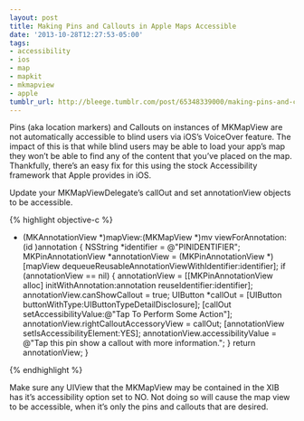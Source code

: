 ```yaml
---
layout: post
title: Making Pins and Callouts in Apple Maps Accessible
date: '2013-10-28T12:27:53-05:00'
tags:
- accessibility
- ios
- map
- mapkit
- mkmapview
- apple
tumblr_url: http://bleege.tumblr.com/post/65348339000/making-pins-and-callouts-in-apple-maps-accessible
---
```

Pins (aka location markers) and Callouts on instances of MKMapView are not automatically accessible to blind users via iOS’s VoiceOver feature.  The impact of this is that while blind users may be able to load your app’s map they won’t be able to find any of the content that you’ve placed on the map.  Thankfully, there’s an easy fix for this using the stock Accessibility framework that Apple provides in iOS.

Update your MKMapViewDelegate’s callOut and set annotationView objects to be accessible.

{% highlight objective-c %}

- (MKAnnotationView *)mapView:(MKMapView *)mv viewForAnnotation:(id )annotation
{
	NSString *identifier = @"PINIDENTIFIER";
	MKPinAnnotationView *annotationView = (MKPinAnnotationView *)[mapView dequeueReusableAnnotationViewWithIdentifier:identifier];
	if (annotationView == nil)
	{
		annotationView = [[MKPinAnnotationView alloc] initWithAnnotation:annotation reuseIdentifier:identifier];
		annotationView.canShowCallout = true;
		UIButton *callOut = [UIButton buttonWithType:UIButtonTypeDetailDisclosure];
		[callOut setAccessibilityValue:@"Tap To Perform Some Action"];
		annotationView.rightCalloutAccessoryView = callOut;
		[annotationView setIsAccessibilityElement:YES];
		annotationView.accessibilityValue = @"Tap this pin show a callout with more information.";
	}
	return annotationView;
}

{% endhighlight %}

Make sure any UIView that the MKMapView may be contained in the XIB has it’s accessibility option set to NO.  Not doing so will cause the map view to be accessible, when it’s only the pins and callouts that are desired.
